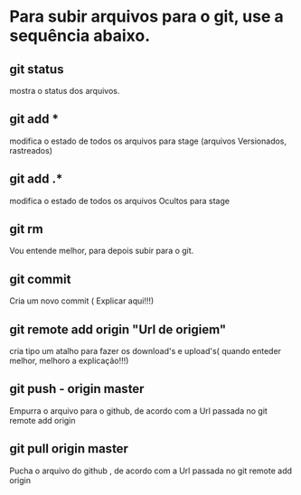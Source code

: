 # Para subir arquivos para o git, use a sequência abaixo.

## git status
mostra o status dos arquivos.

## git add * 
modifica o estado de todos os arquivos para stage (arquivos Versionados, rastreados)

## git add .* 
modifica o estado de todos os arquivos Ocultos para stage

## git rm 
Vou entende melhor, para depois subir para o git.

## git commit
Cria um novo commit ( Explicar aqui!!!)

## git remote add origin "Url de origiem"
cria tipo um atalho para fazer os download's e upload's( quando enteder melhor, melhoro a explicação!!!) 

## git push - origin master
Empurra o arquivo para o github, de acordo com a Url passada no git remote add origin

## git pull origin master
Pucha o arquivo do github , de acordo com a Url passada no git remote add origin
